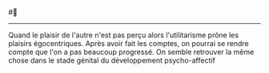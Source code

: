 #🌱 
___
Quand le plaisir de l'autre n'est pas perçu alors  l'utilitarisme prône les plaisirs égocentriques. Après avoir fait les comptes, on pourrai se rendre compte que l'on a pas beaucoup progressé. On semble retrouver la même chose dans le stade génital du développement psycho-affectif